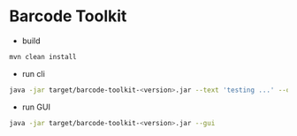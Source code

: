 # Barcode Toolkit

- build

```sh
mvn clean install
```

- run cli

```sh
java -jar target/barcode-toolkit-<version>.jar --text 'testing ...' --output 'out.jpg'
```

- run GUI

```sh
java -jar target/barcode-toolkit-<version>.jar --gui
```
